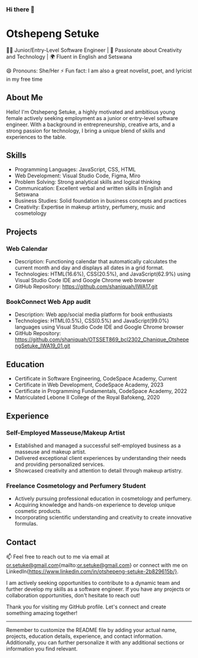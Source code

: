 ### Hi there 👋


# Otshepeng Setuke

👩‍💻 Junior/Entry-Level Software Engineer | 🌟 Passionate about Creativity and Technology | 🌍 Fluent in English and Setswana

😄 Pronouns: She/Her
⚡ Fun fact: I am also a great novelist, poet, and lyricist in my free time

## About Me

Hello! I'm Otshepeng Setuke, a highly motivated and ambitious young female actively seeking employment as a junior or entry-level software engineer. With a background in entrepreneurship, creative arts, and a strong passion for technology, I bring a unique blend of skills and experiences to the table.

## Skills

- Programming Languages: JavaScript, CSS, HTML
- Web Development: Visual Studio Code, Figma, Miro
- Problem Solving: Strong analytical skills and logical thinking
- Communication: Excellent verbal and written skills in English and Setswana
- Business Studies: Solid foundation in business concepts and practices
- Creativity: Expertise in makeup artistry, perfumery, music and cosmetology

## Projects

### Web Calendar

- Description: Functioning calendar that automatically calculates the current month and day and displays all dates in a grid format.
- Technologies: HTML(16.6%), CSS(20.5%), and JavaScript(62.9%) using Visual Studio Code IDE and Google Chrome web browser
- GitHub Repository: https://github.com/shaniquah/IWA17.git

### BookConnect Web App audit

- Description: Web app/social media platform for book enthusiasts
- Technologies: HTML(0.5%), CSS(0.5%) and JavaScript(99.0%) languages using Visual Studio Code IDE and Google Chrome browser
- GitHub Repository: https://github.com/shaniquah/OTSSET869_bcl2302_Chanique_OtshepengSetuke_IWA19_01.git

## Education
- Certificate in Software Engineering, CodeSpace Academy, Current
- Certificate in Web Development, CodeSpace Academy, 2023
- Certificate in Programming Fundamentals, CodeSpace Academy, 2022
- Matriculated Lebone II College of the Royal Bafokeng, 2020

## Experience

### Self-Employed Masseuse/Makeup Artist

- Established and managed a successful self-employed business as a masseuse and makeup artist.
- Delivered exceptional client experiences by understanding their needs and providing personalized services.
- Showcased creativity and attention to detail through makeup artistry.

### Freelance Cosmetology and Perfumery Student

- Actively pursuing professional education in cosmetology and perfumery.
- Acquiring knowledge and hands-on experience to develop unique cosmetic products.
- Incorporating scientific understanding and creativity to create innovative formulas.

## Contact

📫 Feel free to reach out to me via email at or.setuke@gmail.com{mailto:or.setuke@gmail.com} or connect with me on LinkedIn{https://www.linkedin.com/in/otshepeng-setuke-2b829615b/}.

I am actively seeking opportunities to contribute to a dynamic team and further develop my skills as a software engineer. If you have any projects or collaboration opportunities, don't hesitate to reach out!

Thank you for visiting my GitHub profile. Let's connect and create something amazing together!

---
Remember to customize the README file by adding your actual name, projects, education details, experience, and contact information. Additionally, you can further personalize it with any additional sections or information you find relevant.
